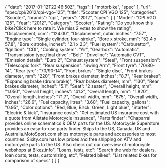 {
    "date": "2017-01-12T22:46:50Z",
    "tags": [
        "motorbike",
        "spec"
    ],
    "url": "spec\/cpi\/2012\/cpi-vgo-125",
    "title": "Scooter CPI VGO 125",
    "categories": "Scooter",
    "brands": "cpi",
    "years": "2012",
    "spec": [
        {
            "Model": "CPI VGO 125",
            "Year": "2012",
            "Category": "Scooter",
            "Rating": "Do you know this bike?Click here to rate it. We miss 2 votes to show the rating",
            "Displacement, ccm": "124.00",
            "Displacement, cubic inches": "7.57",
            "Engine type": "Single cylinder, four-stroke",
            "Bore x stroke, mm": "52.4 x 57.8",
            "Bore x stroke, inches": "2.1 x 2.3",
            "Fuel system": "Carburettor",
            "Ignition": "CDI",
            "Cooling system": "Air",
            "Gearbox": "Automatic",
            "Transmission type,final drive": "Belt",
            "Driveline": "Automatic CVT",
            "Emission details": "Euro 2",
            "Exhaust system": "Steel",
            "Front suspension": "Telescopic fork",
            "Rear suspension": "Swing Arm",
            "Front tyre": "70\/80-14",
            "Rear tyre": "70\/90-14",
            "Front brakes": "Single disc",
            "Front brakes diameter, mm": "220",
            "Front brakes diameter, inches": "8.7",
            "Rear brakes": "Expanding brake (drum brake)",
            "Rear brakes diameter, mm": "130",
            "Rear brakes diameter, inches": "5.1",
            "Seat": "2 seater",
            "Overall height, mm": "1.050",
            "Overall height, inches": "41.3",
            "Overall length, mm": "1.820",
            "Overall length, inches": "71.7",
            "Overall width, mm": "675",
            "Overall width, inches": "26.6",
            "Fuel capacity, litres": "3.60",
            "Fuel capacity, gallons": "0.95",
            "Color options": "Red, Blue, Black, Green, Light blue",
            "Starter": "Electric & kick",
            "Insurance costs": "Get estimated US insurance cost with a quote from Allstate Motorcycle Insurance",
            "Parts finder": "Chaparral provides online schematics & OEM parts for the US.   Motorcycle Superstore provides an easy-to-use parts finder. Ships to the US, Canada, UK and Australia.MotoSport.com ships motorcycle parts and accessories to most countries.    Sixity.com has low prices and free shipping on ATV and motorcycle parts to the US. Also check out our overview of motorcycle webshops at Bikez.info",
            "Loans, tests, etc": "Search the web for dealers, loan costs, tests, customizing, etc",
            "Related bikes": "List related bikes for comparison of specs"
        }
    ]
}